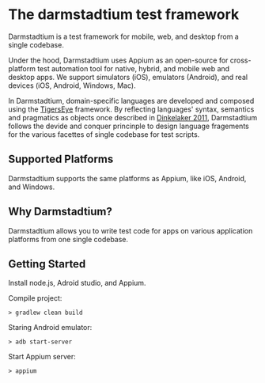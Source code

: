 # The darmstadtium test framework

Darmstadtium is a test framework for mobile, web, and desktop from a single codebase.

Under the hood, Darmstadtium uses Appium as an open-source for cross-platform test automation tool for native, hybrid, and mobile web and desktop apps. 
We support simulators (iOS), emulators (Android), and real devices (iOS, Android, Windows, Mac).

In Darmstadtium, domain-specific languages are developed and composed using the [TigersEye](https://github.com/dinkelaker/tigerseye) framework.
By reflecting languages' syntax, semantics and pragmatics as objects once described in [Dinkelaker 2011](https://tuprints.ulb.tu-darmstadt.de/2813/1/dinkelaker-thesis-final.pdf), Darmstadtium follows the devide and conquer princinple to design language fragements for the various facettes of single codebase for test scripts.




## Supported Platforms

Darmstadtium supports the same platforms as Appium, like iOS, Android, and Windows.




## Why Darmstadtium?

Darmstadtium allows you to write test code for apps on various application platforms from one single codebase. 


## Getting Started

Install node.js, Adroid studio, and Appium.

Compile project:

    > gradlew clean build
    
Staring Android emulator:

    > adb start-server

Start Appium server:

    > appium
   




